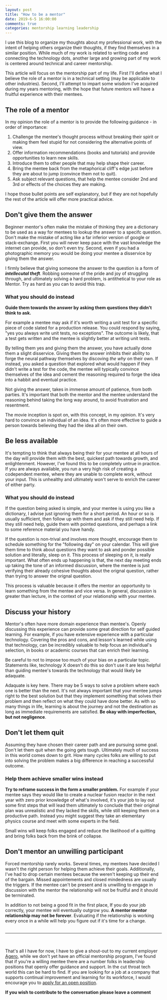 ```yaml
---
layout: post
title: "How to be a mentor"
date: 2019-6-5 16:00:00
comments: true
categories: mentorship learning leadership
---
```


I use this blog to organize my thoughts about my professional work, with the intent of helping others organize their thoughts, if they find themselves in a similar position.  While much of my work is related to writing code and connecting the technology dots, another large and growing part of my work is centered around technical and career mentorship.  

This article will focus on the mentorship part of my life.  First I'll define what I believe the role of a mentor is in a technical setting (may be applicable to other industries). Second, I'll attempt to impart some wisdom I've acquired during my years mentoring, with the hope that future mentors will have a fruitful experience with their mentees.

## The role of a mentor

In my opinion the role of a mentor is to provide the following guidance - in order of importance:

1. Challenge the mentee's thought process without breaking their spirit or making them feel stupid for not considering the alternative points of view.
2. Offer information recommendations (books and tutorials) and provide opportunities to learn new skills.
3. Introduce them to other people that may help shape their career.
3. Bring the mentee back from the metaphorical cliff's edge just before they are about to jump (convince them not to quit).
4. Ask subject relevant questions, that help the mentee consider 2nd and 3rd or effects of the choices they are making.

I hope those bullet points are self explanatory, but if they are not hopefully the rest of the article will offer more practical advice.

## Don't give them the answer

Beginner mentor's often make the mistake of thinking they are a dictionary to be used as a way for mentees to lookup the answer to a specifc question.  Don't make the mistake of acting like a far inferior version of google or stack-exchange.  First you will never keep pace with the vast knowledge the internet can provide, so don't even try.  Second, even if you had a photographic memory you would be doing your mentee a disservice by giving them the answer.

I firmly believe that giving someone the answer to the question is a form of __*intellecutal theft*__.  Robbing someone of the pride and joy of struggling through, and ultimately solving a hard problem, is antithetical to your role as Mentor.  Try as hard as you can to avoid this trap.


### What you should do instead

**Guide them towards the answer by asking them questions they didn't think to ask.**

For example a mentee may ask if it's worth writing a unit test for a specific piece of code slated for a production release.  You could respond by saying, "yes you always write unit tests, no exceptions".  The outcome is likely, that a test gets written and the mentee is slightly better at writing unit tests.  

By telling them yes and giving them the answer, you have actually done them a slight disservice.  Giving them the answer inhibits their ability to forge the neural pathway themselves by discoving *the why* on their own. If instead, you asked a question that explored what would happen if they didn't write a test for the code, the mentee will typically convince themselves of the idea and cement the reasoning required to forge the idea into a habbit and eventual practice.

Not giving the answer, takes in immense amount of patience, from both parties. It's important that both the mentor and the mentee understand the reasoning behind taking the long way around, to avoid frustration and resentment.

The movie inception is spot on, with this concept, in my opinion.  It's very hard to convince an individual of an idea.  It's often more effective to guide a person towards believing they had the idea all on their own.

## Be less available

It's tempting to think that always being their for your mentee at all hours of the day will provide them with the best, quickest path towards growth, and enlightenment.  However, I've found this to be completely untrue in practice.  If you are always available, you run a very high risk of creating a codependent mentee, where they are unable to complete work, without your input.  This is unhealthy and ultimately won't serve to enrich the career of either party. 

### What you should do instead

If the question being asked is simple, and your mentee is using you like a dictionary, I advise just ignoring them for a short period. An hour or so is usually sufficient, then follow up with them and ask if they still need help.  If they still need help, guide them with pointed questions, and perhaps a link to some reference material you have handy. 

If the question is non-trival and involves more thought, encourage them to schedule something for the "following day" on your calendar. This will give them time to think about questions they want to ask and ponder possible solution and literally, sleep on it. This process of sleeping on it, is really important.  What often ends up happening is that, the next day meeting ends up taking the tone of an informed discussion, where the mentee is just verifying their already cohesive thoughts about the orignal question, rather than trying to answer the orignal question.

This process is valuable because it offers the mentor an opportunity to learn something from the mentee and vice versa.  In general, discussion is greater than lecture, in the context of your relationship with your mentee.


## Discuss your history

Mentor's often have more domain experience than mentee's.  Openly discussing this experience can provide some great direction for self guided learning. For example, if you have extensive experience with a particular technology.  Covering the pros and cons, and lesson's learned while using that technology, can be incredibly valuable to help focus an individual's selection, in books or academic courses that can enrich their learning. 

Be careful to not to impose too much of your bias on a particular topic.  Statements like, technology X doesn't do this so don't use it are less helpful than guiding mentee's towards the technology that would likely be adaquate. 

Adaquate is key here.  There may be 5 ways to solve a problem where each one is better than the next.  It's not always important that your mentee jumps right to the best solution but that they implement something that solves their problem and then reflect on what they could have done better.  As with so many things in life, learning is about the journey and not the destination as long as immediate requirements are satisfied. **Be okay with imperfection, but not negligence**.


## Don't let them quit

Assuming they have chosen their career path and are pursuing some goal.  Don't let them quit when the going gets tough.  Ultimately much of success in this world comes down to grit.  How many cycles folks are willing to put into solving the problem makes a big difference in reaching a successful outcome.  

### Help them achieve smaller wins instead

**Try to reframe success in the form a smaller problem.** For example if your mentee says they would like to create a nuclear fusion reactor in the next year with zero prior knowledge of what's involved, it's your job to lay out some first steps that will lead them ultimately to conclude that their original plan was unrealistic and they lacked the skills, while still keeping them on a productive path.  Instead you might suggest they take an elementary physics course and meet with some experts in the field.

Small wins will keep folks engaged and reduce the likelihood of a quitting and bring folks back from the brink of collapse.

## Don't mentor an unwilling participant

Forced mentorship rarely works.  Several times, my mentees have decided I wasn't the right person for helping them achieve their goals.  Additionally, I've had to drop certain mentees because the weren't keeping up their end of the bargain.  Missed appointements and closed mindedness are usually the triggers. If the mentee can't be present and is unwilling to engage in discussion with the mentor the relationship will not be fruitful and it should be terminated.  

In addition to not being a good fit in the first place, If you do your job correctly, your mentee will eventually outgrow you.  **A mentor mentor relationship may not be forever**.  Evaluating if the relationship is working every once in a while will help you figure out if it's time for a change.
<br/><br/>
<hr/>
<br/><br/>
That's all I have for now, I have to give a shout-out to my current employer <a href="https://www.agero.com/">Agero</a>, while we don't yet have an official mentorship program, I've found that if you're a willing mentee there are a number folks in leadership positions that openly offer guidance and support.  In the cut throat tech world this can be hard to find.  If you are looking for a job at a company that supports continual improvement and learning for its workforce, I would encourage you to <a href="https://www.agero.com/careers/openings">apply for an open position</a>.

**If you wish to contribute to the conversation please leave a comment**

